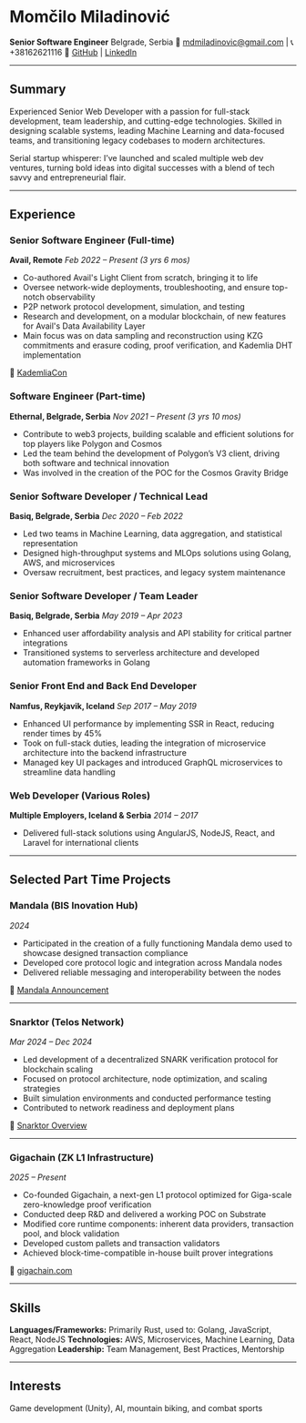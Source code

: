 # Momčilo Miladinović

**Senior Software Engineer**
Belgrade, Serbia
📧 [mdmiladinovic@gmail.com](mailto:mdmiladinovic@gmail.com) | 📞 +38162621116
🔗 [GitHub](https://github.com/momoshell) | [LinkedIn](https://www.linkedin.com/in/mdmiladinovic)

---

## Summary

Experienced Senior Web Developer with a passion for full-stack development, team leadership, and cutting-edge technologies. Skilled in designing scalable systems, leading Machine Learning and data-focused teams, and transitioning legacy codebases to modern architectures.

Serial startup whisperer: I’ve launched and scaled multiple web dev ventures, turning bold ideas into digital successes with a blend of tech savvy and entrepreneurial flair.

---

## Experience

### **Senior Software Engineer (Full-time)**
**Avail, Remote**
*Feb 2022 – Present (3 yrs 6 mos)*

- Co-authored Avail's Light Client from scratch, bringing it to life
- Oversee network-wide deployments, troubleshooting, and ensure top-notch observability
- P2P network protocol development, simulation, and testing
- Research and development, on a modular blockchain, of new features for Avail's Data Availability Layer
- Main focus was on data sampling and reconstruction using KZG commitments and erasure coding,
  proof verification, and Kademlia DHT implementation

🔗 [KademliaCon](https://hackmd.io/@matt/kadcon2023)

### **Software Engineer (Part-time)**
**Ethernal, Belgrade, Serbia**
*Nov 2021 – Present (3 yrs 10 mos)*

- Contribute to web3 projects, building scalable and efficient solutions for top players like Polygon and Cosmos
- Led the team behind the development of Polygon’s V3 client, driving both software and technical innovation
- Was involved in the creation of the POC for the Cosmos Gravity Bridge

### **Senior Software Developer / Technical Lead**
**Basiq, Belgrade, Serbia**
*Dec 2020 – Feb 2022*

- Led two teams in Machine Learning, data aggregation, and statistical representation
- Designed high-throughput systems and MLOps solutions using Golang, AWS, and microservices
- Oversaw recruitment, best practices, and legacy system maintenance

### **Senior Software Developer / Team Leader**
**Basiq, Belgrade, Serbia**
*May 2019 – Apr 2023*

- Enhanced user affordability analysis and API stability for critical partner integrations
- Transitioned systems to serverless architecture and developed automation frameworks in Golang

### **Senior Front End and Back End Developer**
**Namfus, Reykjavik, Iceland**
*Sep 2017 – May 2019*

- Enhanced UI performance by implementing SSR in React, reducing render times by 45%
- Took on full-stack duties, leading the integration of microservice architecture into the backend infrastructure
- Managed key UI packages and introduced GraphQL microservices to streamline data handling

### **Web Developer (Various Roles)**
**Multiple Employers, Iceland & Serbia**
*2014 – 2017*

- Delivered full-stack solutions using AngularJS, NodeJS, React, and Laravel for international clients

---

## Selected Part Time Projects

### **Mandala (BIS Inovation Hub)**
*2024*

- Participated in the creation of a fully functioning Mandala demo used to showcase designed transaction compliance
- Developed core protocol logic and integration across Mandala nodes
- Delivered reliable messaging and interoperability between the nodes

🔗 [Mandala Announcement](https://www.linkedin.com/posts/activity-7256621277782679552-V4By/)

---

### **Snarktor (Telos Network)**
*Mar 2024 – Dec 2024*

- Led development of a decentralized SNARK verification protocol for blockchain scaling
- Focused on protocol architecture, node optimization, and scaling strategies
- Built simulation environments and conducted performance testing
- Contributed to network readiness and deployment plans

🔗 [Snarktor Overview](https://www.telos.net/post/snarktor-a-decentralized-protocol-for-scaling-snarks-verification-in-blockchains)

---

### **Gigachain (ZK L1 Infrastructure)**
*2025 – Present*

- Co-founded Gigachain, a next-gen L1 protocol optimized for Giga-scale zero-knowledge proof verification
- Conducted deep R&D and delivered a working POC on Substrate
- Modified core runtime components: inherent data providers, transaction pool, and block validation
- Developed custom pallets and transaction validators
- Achieved block-time-compatible in-house built prover integrations

🔗 [gigachain.com](https://www.gigachain.com/)

---


## Skills

**Languages/Frameworks:** Primarily Rust, used to: Golang, JavaScript, React, NodeJS
**Technologies:** AWS, Microservices, Machine Learning, Data Aggregation
**Leadership:** Team Management, Best Practices, Mentorship

---

## Interests

Game development (Unity), AI, mountain biking, and combat sports
